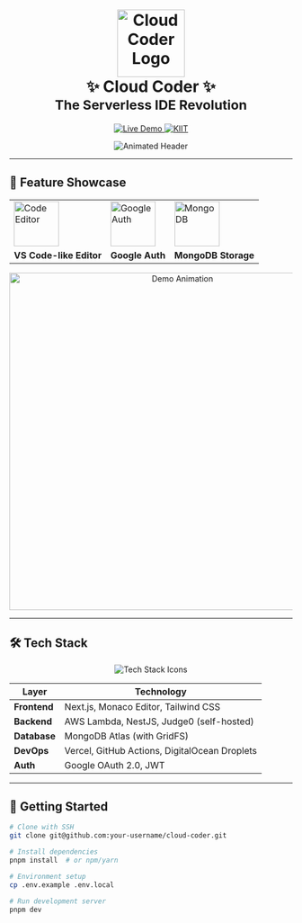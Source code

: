 <h1 align="center">
  <img src="https://media.giphy.com/media/v1.Y2lkPTc5MGI3NjExcW0zZ3V5dWx1eXJqY2V6eWY4bWxqYzN6dGJ0Z2Z6eHh1dGZ0ZyZlcD12MV9pbnRlcm5hbF9naWZfYnlfaWQmY3Q9cw/26tn33aiTi1jkl6H6/giphy.gif" width="120" alt="Cloud Coder Logo">
  <br>✨ Cloud Coder ✨<br>
  <sub>The Serverless IDE Revolution</sub>
</h1>

<p align="center">
  <a href="https://www.abhishekbishwas.com.np">
    <img src="https://img.shields.io/badge/🚀_Live_Demo-FF6B6B?style=for-the-badge&logo=vercel&logoColor=white" alt="Live Demo">
  </a>
  <a href="https://kiit.ac.in">
    <img src="https://img.shields.io/badge/KIIT_University-8A2BE2?style=for-the-badge&logo=academia&logoColor=white" alt="KIIT">
  </a>
</p>

<div align="center">
  <img src="https://readme-typing-svg.demolab.com?font=Fira+Code&size=24&duration=2000&pause=500&color=58A6FF&center=true&vCenter=true&width=800&height=80&lines=Code+Collaborate+Create;Serverless+%E2%9A%A1%EF%B8%8F+Scalable+%F0%9F%9A%80+Secure+%F0%9F%94%92;Multi-language+IDE+with+Real-time+Collaboration" alt="Animated Header">
</div>

---

## 🌟 **Feature Showcase**

<div align="center">
  <table>
    <tr>
      <td><img src="https://img.icons8.com/fluency/96/000000/visual-studio-code-2019.png" width="80" alt="Code Editor"></td>
      <td><img src="https://img.icons8.com/color/96/000000/google-logo.png" width="80" alt="Google Auth"></td>
      <td><img src="https://img.icons8.com/color/96/000000/mongodb.png" width="80" alt="MongoDB"></td>
    </tr>
    <tr>
      <td><b>VS Code-like Editor</b></td>
      <td><b>Google Auth</b></td>
      <td><b>MongoDB Storage</b></td>
    </tr>
  </table>
  
  <img src="https://media.giphy.com/media/v1.Y2lkPTc5MGI3NjExcW0zZ3V5dWx1eXJqY2V6eWY4bWxqYzN6dGJ0Z2Z6eHh1dGZ0ZyZlcD12MV9pbnRlcm5hbF9naWZfYnlfaWQmY3Q9Zw/3o7qE1YN7aBOFPRw8E/giphy.gif" width="600" alt="Demo Animation">
</div>

---

## 🛠 **Tech Stack**

<div align="center">
  <img src="https://skillicons.dev/icons?i=nextjs,aws,nodejs,mongodb,git,vercel,digitalocean,figma&theme=dark&perline=4" alt="Tech Stack Icons">
</div>

| Layer        | Technology                                                                 |
|--------------|---------------------------------------------------------------------------|
| **Frontend** | Next.js, Monaco Editor, Tailwind CSS                                      |
| **Backend**  | AWS Lambda, NestJS, Judge0 (self-hosted)                                  |
| **Database** | MongoDB Atlas (with GridFS)                                               |
| **DevOps**   | Vercel, GitHub Actions, DigitalOcean Droplets                             |
| **Auth**     | Google OAuth 2.0, JWT                                                     |

---

## 🚀 **Getting Started**

```bash
# Clone with SSH
git clone git@github.com:your-username/cloud-coder.git

# Install dependencies
pnpm install  # or npm/yarn

# Environment setup
cp .env.example .env.local

# Run development server
pnpm dev